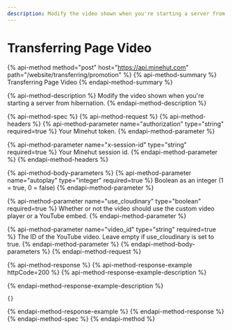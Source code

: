 ```yaml
---
description: Modify the video shown when you're starting a server from hibernation.
---
```


# Transferring Page Video

{% api-method method="post" host="https://api.minehut.com" path="/website/transferring/promotion" %}
{% api-method-summary %}
Transferring Page Video
{% endapi-method-summary %}

{% api-method-description %}
Modify the video shown when you're starting a server from hibernation.
{% endapi-method-description %}

{% api-method-spec %}
{% api-method-request %}
{% api-method-headers %}
{% api-method-parameter name="authorization" type="string" required=true %}
Your Minehut token.
{% endapi-method-parameter %}

{% api-method-parameter name="x-session-id" type="string" required=true %}
Your Minehut session id.
{% endapi-method-parameter %}
{% endapi-method-headers %}

{% api-method-body-parameters %}
{% api-method-parameter name="autoplay" type="integer" required=true %}
Boolean as an integer \(1 = true, 0 = false\)
{% endapi-method-parameter %}

{% api-method-parameter name="use\_cloudinary" type="boolean" required=true %}
Whether or not the video should use the custom video player or a YouTube embed.
{% endapi-method-parameter %}

{% api-method-parameter name="video\_id" type="string" required=true %}
The ID of the YouTube video. Leave empty if use\_cloudinary is set to true.
{% endapi-method-parameter %}
{% endapi-method-body-parameters %}
{% endapi-method-request %}

{% api-method-response %}
{% api-method-response-example httpCode=200 %}
{% api-method-response-example-description %}

{% endapi-method-response-example-description %}

```
{}
```
{% endapi-method-response-example %}
{% endapi-method-response %}
{% endapi-method-spec %}
{% endapi-method %}

